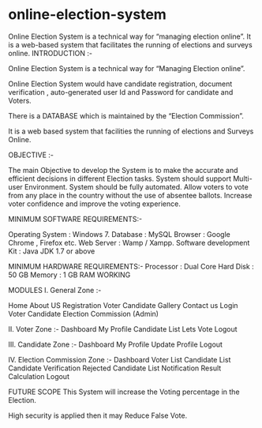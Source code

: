 # online-election-system
Online Election System is a technical way for “managing election online”. It is a web-based system that facilitates the running of elections and surveys online.
INTRODUCTION :-

Online Election System is a technical way for “Managing Election online”.

Online Election System would have candidate registration, document verification , auto-generated user Id and Password for candidate and Voters.


There is a DATABASE which is maintained by the “Election Commission”.

It is a web based system that facilities the running of elections and Surveys Online.


OBJECTIVE :-

The main Objective to develop the System is to make the accurate and efficient decisions in different Election tasks.
System should support Multi-user Environment.
System should be fully automated.
Allow voters to vote from any place in the country without the use of absentee ballots.
Increase voter confidence and improve the voting experience.


MINIMUM SOFTWARE REQUIREMENTS:- 

Operating System            :    Windows 7.
Database                       :    MySQL
Browser                        :    Google Chrome , Firefox etc.
Web Server                    :   Wamp / Xampp.
Software development Kit  : Java JDK 1.7 or above


MINIMUM HARDWARE REQUIREMENTS:- 
Processor                       :   Dual Core
Hard Disk                      :   50 GB
Memory                        :    1 GB RAM
WORKING 





MODULES
I. General Zone :-

Home
About US
 Registration
Voter
Candidate
Gallery
Contact us
Login
Voter
 Candidate
Election Commission (Admin)

II. Voter Zone :-
Dashboard
My Profile
Candidate List
 Lets Vote
 Logout 
 
III. Candidate Zone :-
Dashboard
 My Profile
 Update Profile
Logout 

IV. Election Commission Zone :-
Dashboard
Voter List 
Candidate List
Candidate Verification
 Rejected Candidate List
 Notification
Result Calculation
 Logout 

FUTURE SCOPE
This System will increase the Voting percentage in the Election.

High security is applied then it may Reduce False Vote.
